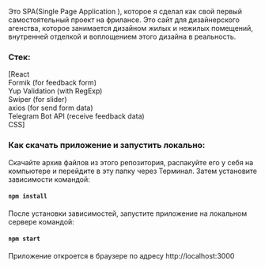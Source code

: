 Это SPA(Single Page Application ), которое я сделал как свой первый самостоятельный проект на фрилансе. Это сайт для дизайнерского агенства, которое занимается дизайном жилых и нежилых помещений, внутренней отделкой и воплощением этого дизайна в реальность.

### Стек:

[React\
Formik (for feedback form)\
Yup Validation (with RegExp)\
Swiper (for slider)\
axios (for send form data)\
Telegram Bot API (receive feedback data)\
CSS]

### Как скачать приложение и запустить локально: 

 Скачайте архив файлов из этого репозитория, распакуйте его у себя на компьютере и перейдите в эту папку через Терминал. 
 Затем установите зависимости командой:

 #### `npm install`

 После установки зависимостей, запустите приложение на локальном сервере командой:

#### `npm start`

Приложение откроется в браузере по адресу http://localhost:3000
